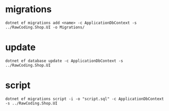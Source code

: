 # migrations
```shell script
dotnet ef migrations add <name> -c ApplicationDbContext -s ../RawCoding.Shop.UI -o Migrations/
```

# update
```shell script
dotnet ef database update -c ApplicationDbContext -s ../RawCoding.Shop.UI
```

# script
```shell script
dotnet ef migrations script -i -o "script.sql" -c ApplicationDbContext -s ../RawCoding.Shop.UI
```

